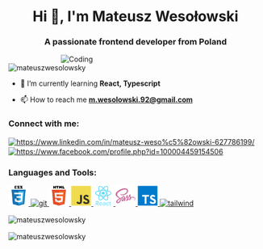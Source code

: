 <h1 align="center">Hi 👋, I'm Mateusz Wesołowski</h1>
<h3 align="center">A passionate frontend developer from Poland</h3>
<img align="right" alt="Coding" width="400" src="https://media.tenor.com/GVk4jB2u_i8AAAAd/coding.gif"
<p align="left"> <img src="https://komarev.com/ghpvc/?username=mateuszwesolowsky&label=Profile%20views&color=0e75b6&style=flat" alt="mateuszwesolowsky" /> </p>

- 🌱 I’m currently learning **React, Typescript**

- 📫 How to reach me **m.wesolowski.92@gmail.com**

<h3 align="left">Connect with me:</h3>
<p align="left">
<a href="https://linkedin.com/in/mateusz-weso%c5%82owski-627786199/" target="blank"><img align="center" src="https://raw.githubusercontent.com/rahuldkjain/github-profile-readme-generator/master/src/images/icons/Social/linked-in-alt.svg" alt="https://www.linkedin.com/in/mateusz-weso%c5%82owski-627786199/" height="30" width="40" /></a>
<a href="https://fb.com/profile.php?id=100004459154506" target="blank"><img align="center" src="https://raw.githubusercontent.com/rahuldkjain/github-profile-readme-generator/master/src/images/icons/Social/facebook.svg" alt="https://www.facebook.com/profile.php?id=100004459154506" height="30" width="40" /></a>
</p>

<h3 align="left">Languages and Tools:</h3>
<p align="left"> <a href="https://www.w3schools.com/css/" target="_blank" rel="noreferrer"> <img src="https://raw.githubusercontent.com/devicons/devicon/master/icons/css3/css3-original-wordmark.svg" alt="css3" width="40" height="40"/> </a> <a href="https://git-scm.com/" target="_blank" rel="noreferrer"> <img src="https://www.vectorlogo.zone/logos/git-scm/git-scm-icon.svg" alt="git" width="40" height="40"/> </a> <a href="https://www.w3.org/html/" target="_blank" rel="noreferrer"> <img src="https://raw.githubusercontent.com/devicons/devicon/master/icons/html5/html5-original-wordmark.svg" alt="html5" width="40" height="40"/> </a> <a href="https://developer.mozilla.org/en-US/docs/Web/JavaScript" target="_blank" rel="noreferrer"> <img src="https://raw.githubusercontent.com/devicons/devicon/master/icons/javascript/javascript-original.svg" alt="javascript" width="40" height="40"/> </a> <a href="https://reactjs.org/" target="_blank" rel="noreferrer"> <img src="https://raw.githubusercontent.com/devicons/devicon/master/icons/react/react-original-wordmark.svg" alt="react" width="40" height="40"/> </a> <a href="https://sass-lang.com" target="_blank" rel="noreferrer"> <img src="https://raw.githubusercontent.com/devicons/devicon/master/icons/sass/sass-original.svg" alt="sass" width="40" height="40"/> </a> <a href="https://www.typescriptlang.org/" target="_blank" rel="noreferrer"> <img src="https://raw.githubusercontent.com/devicons/devicon/master/icons/typescript/typescript-original.svg" alt="typescript" width="40" height="40"/> </a> <a href="https://tailwindcss.com/" target="_blank" rel="noreferrer"> <img src="https://www.vectorlogo.zone/logos/tailwindcss/tailwindcss-icon.svg" alt="tailwind" width="40" height="40"/> </a> </p>

<p><p><img align="center" src="https://github-readme-stats.vercel.app/api/top-langs?username=mateuszwesolowsky&show_icons=true&locale=en&layout=compact" alt="mateuszwesolowsky" /></p>
<p><img align="center" src="https://github-readme-streak-stats.herokuapp.com/?user=mateuszwesolowsky&" alt="mateuszwesolowsky" /></p></p>
